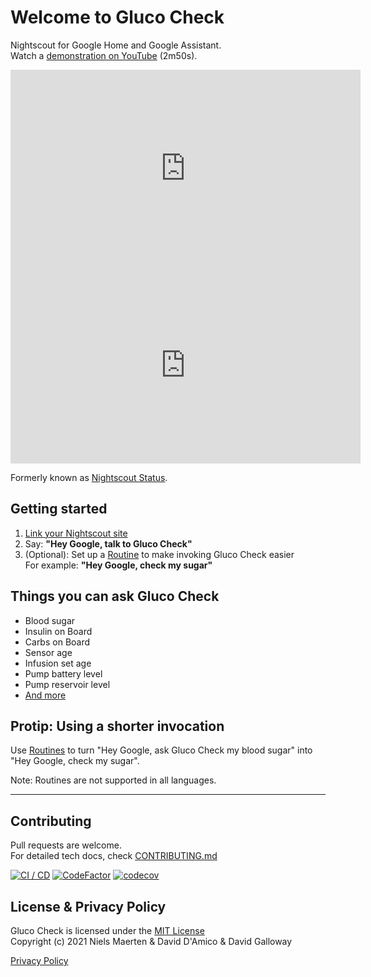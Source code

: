 # Welcome to Gluco Check
Nightscout for Google Home and Google Assistant.  
Watch a [demonstration on YouTube](https://youtu.be/o7-T2IrDJ_A) (2m50s).  

<iframe id="video3" width="560" height="315" src="https://www.youtube.com/embed/o7-T2IrDJ_A" title="YouTube video player" frameborder="0" allow="accelerometer; autoplay; clipboard-write; encrypted-media; gyroscope; picture-in-picture" allowfullscreen></iframe>


<iframe id="video3" width="560" height="315" src="https://www.youtube.com/embed/nKHbtwLI5K8" title="YouTube video player" frameborder="0" allow="accelerometer; autoplay; clipboard-write; encrypted-media; gyroscope; picture-in-picture" allowfullscreen></iframe>

Formerly known as [Nightscout Status](https://github.com/nielsmaerten/nightscout-assistant).

## Getting started

1. [Link your Nightscout site](https://glucocheck.app)
1. Say: **"Hey Google, talk to Gluco Check"**  
1. (Optional): Set up a [Routine](https://glucocheck.app/routines) to make invoking Gluco Check easier   
   For example: **"Hey Google, check my sugar"**

## Things you can ask Gluco Check

* Blood sugar
* Insulin on Board
* Carbs on Board
* Sensor age
* Infusion set age
* Pump battery level
* Pump reservoir level
* [And more](https://glucocheck.app/faq)

## Protip: Using a shorter invocation

Use [Routines](https://glucocheck.app/routines) to turn "Hey Google, ask Gluco Check my blood sugar" into  
"Hey Google, check my sugar".

Note: Routines are not supported in all languages.

---

## Contributing

Pull requests are welcome.  
For detailed tech docs, check [CONTRIBUTING.md](./CONTRIBUTING.md)

[![CI / CD](https://github.com/nielsmaerten/gluco-check/actions/workflows/workflow.yml/badge.svg?branch=main&event=push)](https://github.com/nielsmaerten/gluco-check/actions/workflows/workflow.yml)
[![CodeFactor](https://www.codefactor.io/repository/github/nielsmaerten/gluco-check/badge)](https://www.codefactor.io/repository/github/nielsmaerten/gluco-check)
[![codecov](https://codecov.io/gh/nielsmaerten/gluco-check/branch/main/graph/badge.svg?token=EQQ94TXWBR)](https://codecov.io/gh/nielsmaerten/gluco-check)


## License & Privacy Policy

Gluco Check is licensed under the [MIT License](./LICENSE)  
Copyright (c) 2021 
Niels Maerten & David D'Amico & David Galloway

[Privacy Policy](./gluco-check-common/strings/en-US/terms.md)
